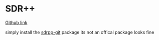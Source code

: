 # SDR++
[Github link](https://github.com/AlexandreRouma/SDRPlusPlus)

simply install the [sdrpp-git](https://aur.archlinux.org/packages/sdrpp-git) package its not an offical package looks fine